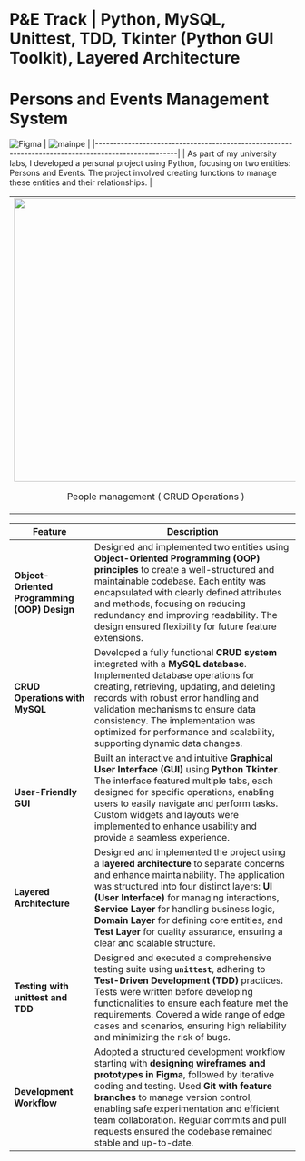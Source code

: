 # P&E Track | Python, MySQL, Unittest, TDD, Tkinter (Python GUI Toolkit), Layered Architecture
# Persons and Events Management System
![Figma](https://github.com/user-attachments/assets/cb1fad6b-66a2-4eeb-beba-93124e633d33)
| ![mainpe](https://github.com/user-attachments/assets/e2b3cc5c-3ce4-45ec-aaec-6ff9ab3f4791) | 
|----------------------------------------------------------------------------------------------------|
|  As part of my university labs, I developed a personal project using Python, focusing on two entities: Persons and Events. The project involved creating functions to manage these entities and their relationships. |


<table align="center">
  <tr>
    <td><img src="https://github.com/user-attachments/assets/519fe4b3-b7fb-40c1-8329-aea45346b204" width="500" />
    <p style="text-align:center;">People management ( CRUD Operations )</p></td>
    <td><img src="https://github.com/user-attachments/assets/e7b92583-b8d7-44b5-94de-9aa87908440d" width="500" />
    <p style="text-align:center;">Events management ( CRUD Operations )</p></td>
  </tr>
</table>



| **Feature**                     | **Description**                                                                                                                                                                                                                             |
|---------------------------------|---------------------------------------------------------------------------------------------------------------------------------------------------------------------------------------------------------------------------------------------|
| **Object-Oriented Programming (OOP) Design** | Designed and implemented two entities using **Object-Oriented Programming (OOP) principles** to create a well-structured and maintainable codebase. Each entity was encapsulated with clearly defined attributes and methods, focusing on reducing redundancy and improving readability. The design ensured flexibility for future feature extensions. |
| **CRUD Operations with MySQL**  | Developed a fully functional **CRUD system** integrated with a **MySQL database**. Implemented database operations for creating, retrieving, updating, and deleting records with robust error handling and validation mechanisms to ensure data consistency. The implementation was optimized for performance and scalability, supporting dynamic data changes. |
| **User-Friendly GUI**           | Built an interactive and intuitive **Graphical User Interface (GUI)** using **Python Tkinter**. The interface featured multiple tabs, each designed for specific operations, enabling users to easily navigate and perform tasks. Custom widgets and layouts were implemented to enhance usability and provide a seamless experience. |
| **Layered Architecture**        | Designed and implemented the project using a **layered architecture** to separate concerns and enhance maintainability. The application was structured into four distinct layers: **UI (User Interface)** for managing interactions, **Service Layer** for handling business logic, **Domain Layer** for defining core entities, and **Test Layer** for quality assurance, ensuring a clear and scalable structure. |
| **Testing with unittest and TDD** | Designed and executed a comprehensive testing suite using **`unittest`**, adhering to **Test-Driven Development (TDD)** practices. Tests were written before developing functionalities to ensure each feature met the requirements. Covered a wide range of edge cases and scenarios, ensuring high reliability and minimizing the risk of bugs. |
| **Development Workflow**        | Adopted a structured development workflow starting with **designing wireframes and prototypes in Figma**, followed by iterative coding and testing. Used **Git with feature branches** to manage version control, enabling safe experimentation and efficient team collaboration. Regular commits and pull requests ensured the codebase remained stable and up-to-date. |

